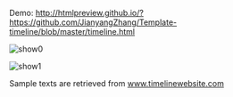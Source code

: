 Demo: <a href="http://htmlpreview.github.io/?https://github.com/JianyangZhang/Template-timeline/blob/master/timeline.html" target="_blank">http://htmlpreview.github.io/?https://github.com/JianyangZhang/Template-timeline/blob/master/timeline.html</a>
 
![show0](https://cloud.githubusercontent.com/assets/22739177/21130282/3f1cb85e-c0bc-11e6-9eec-092c2ea828b9.PNG)

![show1](https://cloud.githubusercontent.com/assets/22739177/21119331/f5ccb61c-c076-11e6-913e-b245c9fd0e71.PNG)

Sample texts are retrieved from www.timelinewebsite.com
